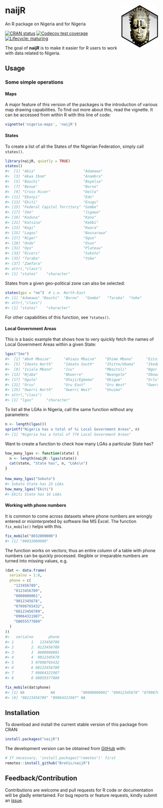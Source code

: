 
<!-- README.md is generated from README.Rmd. Please edit that file -->

# naijR <img src="man/figures/logo.png" width=120px align="right" />

An R package on Nigeria and for Nigeria

<!-- badges: start -->

[![CRAN
status](https://www.r-pkg.org/badges/version/naijR)](https://cran.r-project.org/package=naijR)
[![Codecov test
coverage](https://codecov.io/gh/BroVic/naijR/branch/master/graph/badge.svg)](https://codecov.io/gh/BroVic/naijR?branch=master)
[![Lifecycle:
maturing](https://img.shields.io/badge/lifecycle-maturing-blue.svg)](https://www.tidyverse.org/lifecycle/#maturing)
<!-- badges: end -->

The goal of **naijR** is to make it easier for R users to work with data
related to Nigeria.

## Usage

### Some simple operations

#### Maps

A major feature of this version of the packages is the introduction of
various map drawing capabilities. To find out more about this, read the
vignette. It can be accessed from within R with this line of code:

``` r
vignette('nigeria-maps', 'naijR')
```

#### States

To create a list of all the States of the Nigerian Federation, simply
call `states()`.

``` r
library(naijR, quietly = TRUE)
states()
#>  [1] "Abia"                      "Adamawa"                  
#>  [3] "Akwa Ibom"                 "Anambra"                  
#>  [5] "Bauchi"                    "Bayelsa"                  
#>  [7] "Benue"                     "Borno"                    
#>  [9] "Cross River"               "Delta"                    
#> [11] "Ebonyi"                    "Edo"                      
#> [13] "Ekiti"                     "Enugu"                    
#> [15] "Federal Capital Territory" "Gombe"                    
#> [17] "Imo"                       "Jigawa"                   
#> [19] "Kaduna"                    "Kano"                     
#> [21] "Katsina"                   "Kebbi"                    
#> [23] "Kogi"                      "Kwara"                    
#> [25] "Lagos"                     "Nassarawa"                
#> [27] "Niger"                     "Ogun"                     
#> [29] "Ondo"                      "Osun"                     
#> [31] "Oyo"                       "Plateau"                  
#> [33] "Rivers"                    "Sokoto"                   
#> [35] "Taraba"                    "Yobe"                     
#> [37] "Zamfara"                  
#> attr(,"class")
#> [1] "states"    "character"
```

States from a given geo-political zone can also be selected:

``` r
states(gpz = "ne")  # i.e. North-East
#> [1] "Adamawa" "Bauchi"  "Borno"   "Gombe"   "Taraba"  "Yobe"   
#> attr(,"class")
#> [1] "states"    "character"
```

For other capabilities of this function, see `?states()`.

#### Local Government Areas

This is a basic example that shows how to very quickly fetch the names
of Local Government Areas within a given State:

``` r
lgas("Imo")
#>  [1] "Aboh Mbaise"      "Ahiazu Mbaise"    "Ehime Mbano"      "Ezinihitte"      
#>  [5] "Ideato North"     "Ideato South"     "Ihitte/Uboma"     "Ikeduru"         
#>  [9] "Isiala Mbano"     "Isu"              "Mbaitoli"         "Ngor Okpala"     
#> [13] "Njaba"            "Nkwerre"          "Nwangele"         "Obowo"           
#> [17] "Oguta"            "Ohaji/Egbema"     "Okigwe"           "Orlu"            
#> [21] "Orsu"             "Oru East"         "Oru West"         "Owerri Municipal"
#> [25] "Owerri North"     "Owerri West"      "Unuimo"          
#> attr(,"class")
#> [1] "lgas"      "character"
```

To list all the LGAs in Nigeria, call the same function without any
parameters:

``` r
n <- length(lgas())
sprintf("Nigeria has a total of %i Local Government Areas", n)
#> [1] "Nigeria has a total of 774 Local Government Areas"
```

Want to create a function to check how many LGAs a particular State has?

``` r
how_many_lgas <- function(state) {
  n <- length(naijR::lgas(state))
  cat(state, "State has", n, "LGAs\n")
}

how_many_lgas("Sokoto")
#> Sokoto State has 23 LGAs
how_many_lgas("Ekiti")
#> Ekiti State has 16 LGAs
```

#### Working with phone numbers

It is common to come across datasets where phone numbers are wrongly
entered or misinterpreted by software like MS Excel. The function
`fix_mobile()` helps with this.

``` r
fix_mobile("8032000000")
#> [1] "08032000000"
```

The function works on vectors; thus an entire column of a table with
phone numbers can be quickly processed. Illegible or irreparable numbers
are turned into missing values, e.g.

``` r
(dat <- data.frame(
  serialno = 1:8,
  phone = c(
    "123456789",
    "0123456789",
    "8000000001",
    "9012345678",
    "07098765432",
    "08123456789",
    "09064321987",
    "O8055577889"
  )
))
#>   serialno       phone
#> 1        1   123456789
#> 2        2  0123456789
#> 3        3  8000000001
#> 4        4  9012345678
#> 5        5 07098765432
#> 6        6 08123456789
#> 7        7 09064321987
#> 8        8 O8055577889
```

``` r
fix_mobile(dat$phone)
#> [1] NA            NA            "08000000001" "09012345678" "07098765432"
#> [6] "08123456789" "09064321987" NA
```

## Installation

To download and install the current stable version of this package from
CRAN:

``` r
install.packages("naijR")
```

The development version can be obtained from
[GitHub](https://github.com/BroVic/naijR) with:

``` r
# If necessary, 'install.packages("remotes")' first
remotes::install_github("BroVic/naijR")
```

## Feedback/Contribution

Contributions are welcome and pull requests for R code or documentation
will be gladly entertained. For bug reports or feature requests, kindly
submit an [issue](https://github.com/BroVic/naijR/issues/new).
